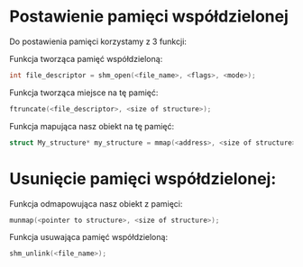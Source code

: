 # Postawienie pamięci współdzielonej

Do postawienia pamięci korzystamy z 3 funkcji:

Funkcja tworząca pamięć współdzieloną:
```c
int file_descriptor = shm_open(<file_name>, <flags>, <mode>);
```

Funkcja tworząca miejsce na tę pamięć:
```c
ftruncate(<file_descriptor>, <size of structure>);
```

Funkcja mapująca nasz obiekt na tę pamięć:
```c
struct My_structure* my_structure = mmap(<address>, <size of structure>, <protection flags>, <file_descriptor>, <offset>);
```

# Usunięcie pamięci współdzielonej:

Funkcja odmapowująca nasz obiekt z pamięci:
```c
munmap(<pointer to structure>, <size of structure>);
```

Funkcja usuwająca pamięć współdzieloną:
```c
shm_unlink(<file_name>);
```
